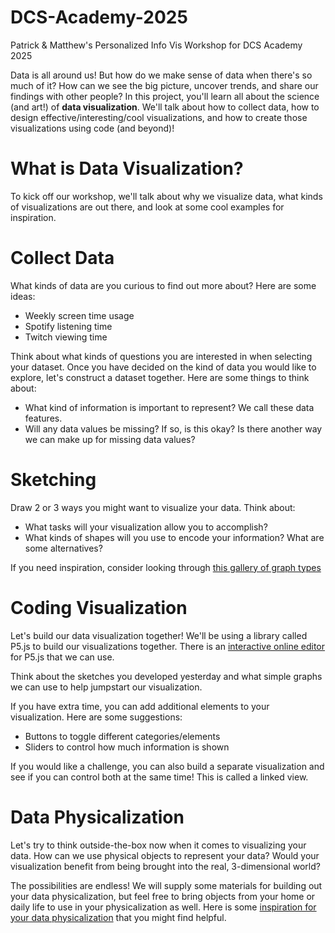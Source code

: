 # DCS-Academy-2025
Patrick &amp; Matthew's Personalized Info Vis Workshop for DCS Academy 2025

Data is all around us! But how do we make sense of data when there's so much of it? How can we see the big picture, uncover trends, and share our findings with other people? In this project, you'll learn all about the science (and art!) of **data visualization**. We'll talk about how to collect data, how to design effective/interesting/cool visualizations, and how to create those visualizations using code (and beyond)!

# What is Data Visualization?
To kick off our workshop, we'll talk about why we visualize data, what kinds of visualizations are out there, and look at some cool examples for inspiration.

# Collect Data

What kinds of data are you curious to find out more about? Here are some ideas:
- Weekly screen time usage
- Spotify listening time
- Twitch viewing time

Think about what kinds of questions you are interested in when selecting your dataset.
Once you have decided on the kind of data you would like to explore, let's construct a dataset together. 
Here are some things to think about:
- What kind of information is important to represent? We call these data features.
- Will any data values be missing? If so, is this okay? Is there another way we can make up for missing data values?

# Sketching

Draw 2 or 3 ways you might want to visualize your data. Think about:

- What tasks will your visualization allow you to accomplish?
- What kinds of shapes will you use to encode your information? What are some alternatives?

If you need inspiration, consider looking through [this gallery of graph types](https://d3-graph-gallery.com/)

# Coding Visualization

Let's build our data visualization together! We'll be using a library called P5.js to build our visualizations together.
There is an [interactive online editor](https://editor.p5js.org/) for P5.js that we can use.

Think about the sketches you developed yesterday and what simple graphs we can use to help jumpstart our visualization.

If you have extra time, you can add additional elements to your visualization. Here are some suggestions:
- Buttons to toggle different categories/elements
- Sliders to control how much information is shown

If you would like a challenge, you can also build a separate visualization and see if you can control both at the same time!
This is called a linked view.

# Data Physicalization

Let's try to think outside-the-box now when it comes to visualizing your data. 
How can we use physical objects to represent your data? Would your visualization benefit from being brought into the real, 3-dimensional world?

The possibilities are endless! We will supply some materials for building out your data physicalization, but feel free to bring objects from your home or daily life to use in your physicalization as well.
Here is some [inspiration for your data physicalization](https://urban-institute.medium.com/bringing-data-to-life-physical-data-projects-at-urban-2afe193bd038) that you might find helpful.
